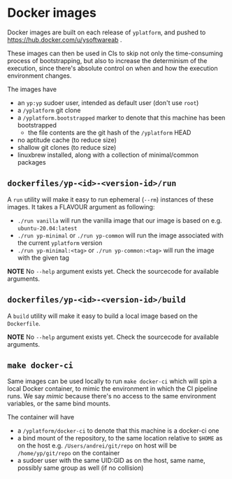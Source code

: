 # Docker images

Docker images are built on each release of `yplatform`,
and pushed to https://hub.docker.com/u/ysoftwareab .

These images can then be used in CIs to skip not only the time-consuming process of bootstrapping,
but also to increase the determinism of the execution,
since there's absolute control on when and how the execution environment changes.

The images have

* an `yp:yp` sudoer user, intended as default user (don't use `root`)
* a `/yplatform` git clone
* a `/yplatform.bootstrapped` marker to denote that this machine has been bootstrapped
  * the file contents are the git hash of the `/yplatform` HEAD
* no aptitude cache (to reduce size)
* shallow git clones (to reduce size)
* linuxbrew installed, along with a collection of minimal/common packages


## `dockerfiles/yp-<id>-<version-id>/run`

A `run` utility will make it easy to run ephemeral (`--rm`) instances of these images.
It takes a FLAVOUR argument as following:

* `./run vanilla` will run the vanilla image that our image is based on e.g. `ubuntu-20.04:latest`
* `./run yp-minimal` or `./run yp-common` will run the image associated with the current `yplatform` version
* `./run yp-minimal:<tag>` or `./run yp-common:<tag>` will run the image with the given tag

**NOTE** No `--help` argument exists yet. Check the sourcecode for available arguments.


## `dockerfiles/yp-<id>-<version-id>/build`

A `build` utility will make it easy to build a local image based on the `Dockerfile`.

**NOTE** No `--help` argument exists yet. Check the sourcecode for available arguments.


## `make docker-ci`

Same images can be used locally to run `make docker-ci`
which will spin a local Docker container, to mimic the environment in which the CI pipeline runs.
We say *mimic* because there's no access to the same environment variables, or the same bind mounts.

The container will have

* a `/yplatform/docker-ci` to denote that this machine is a docker-ci one
* a bind mount of the repository, to the same location relative to `$HOME` as on the host
e.g. `/Users/andrei/git/repo` on host will be `/home/yp/git/repo` on the container
* a sudoer user with the same UID:GID as on the host, same name,
possibly same group as well (if no collision)
